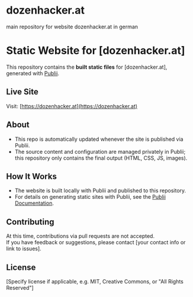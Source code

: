 # dozenhacker.at
main repository for website dozenhacker.at in german
# Static Website for [dozenhacker.at]

This repository contains the **built static files** for [dozenhacker.at], generated with [Publii](https://getpublii.com/).

## Live Site

Visit: [https://dozenhacker.at](https://dozenhacker.at)

## About

- This repo is automatically updated whenever the site is published via Publii.
- The source content and configuration are managed privately in Publii; this repository only contains the final output (HTML, CSS, JS, images).

## How It Works

- The website is built locally with Publii and published to this repository.
- For details on generating static sites with Publii, see the [Publii Documentation](https://getpublii.com/docs/).

## Contributing

At this time, contributions via pull requests are not accepted.  
If you have feedback or suggestions, please contact [your contact info or link to issues].

## License

[Specify license if applicable, e.g. MIT, Creative Commons, or "All Rights Reserved"]
